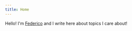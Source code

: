 ```yaml
---
title: Home
---
```


Hello! I'm [Federico](https://github.com/falcorocks) and I write here about topics I care about!
